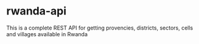# rwanda-api
This is a complete REST API for getting provencies, districts, sectors, cells and villages available in Rwanda
